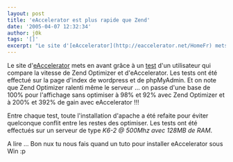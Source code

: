 ```yaml
---
layout: post
title: 'eAccelerator est plus rapide que Zend'
date: '2005-04-07 12:32:34'
author: j0k
tags: '[]'
excerpt: "Le site d'[eAccelerator](http://eaccelerator.net/HomeFr) mets en avant grâce à un [test](http://www.clarkconnect.org/forums/showflat.php?Board=webserver&amp;Number=67958) d'un utilisateur qui compare la vitesse de Zend Optimizer et d'eAccelerator.     \nLes tests ont été effectué sur la page d'index de wordpress et de phpMyAdmin. Et on note que Zend      …"
---
```


Le site d'[eAccelerator](http://eaccelerator.net/HomeFr) mets en avant grâce à un [test](http://www.clarkconnect.org/forums/showflat.php?Board=webserver&amp;Number=67958) d'un utilisateur qui compare la vitesse de Zend Optimizer et d'eAccelerator.
Les tests ont été effectué sur la page d'index de wordpress et de phpMyAdmin. Et on note que Zend Optimizer ralenti même le serveur ... on passe d'une base de 100% pour l'affichage sans optimiser à 98% et 92% avec Zend Optimizer et à 200% et 392% de gain avec eAccelerator !!!

Entre chaque test, toute l'installation d'apache a été refaite pour éviter quelconque conflit entre les restes des optimiser. Les tests ont été effectués sur un serveur de type *K6-2 @ 500Mhz avec 128MB de RAM*.

A lire ...   Bon nux tu nous fais quand un tuto pour installer eAccelerator sous Win :p
